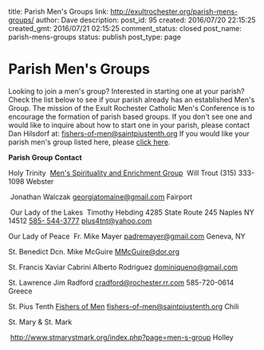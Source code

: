 title: Parish Men's Groups
link: http://exultrochester.org/parish-mens-groups/
author: Dave
description: 
post_id: 95
created: 2016/07/20 22:15:25
created_gmt: 2016/07/21 02:15:25
comment_status: closed
post_name: parish-mens-groups
status: publish
post_type: page

# Parish Men's Groups

Looking to join a men's group? Interested in starting one at your parish? Check the list below to see if your parish already has an established Men's Group. The mission of the Exult Rochester Catholic Men's Conference is to encourage the formation of parish based groups. If you don't see one and would like to inquire about how to start one in your parish, please contact Dan Hilsdorf at: [fishers-of-men@saintpiustenth.org](mailto:fishers-of-men@saintpiustenth.org) If you would like your parish men's group listed here, please [click here](/list-my-parish-mens-group/).  

**Parish**
**Group**
**Contact**

Holy Trinity
 [Men's Spirituality and Enrichment Group](http://holytrinityweb.com/mens_spirituality.php)
 Will Trout (315) 333-1098 Webster

 Jonathan Walczak [georgiatomaine@gmail.com](mailto:georgiatomaine@gmail.com) Fairport

 Our Lady of the Lakes
 Timothy Hebding 4285 State Route 245 Naples NY 14512 [585- 544-3777](tel:585-%20544-3777) [plus4tnt@yahoo.com](mailto:plus4tnt@yahoo.com)

Our Lady of Peace
 Fr. Mike Mayer [padremayer@gmail.com](mailto:padremayer@gmail.com) Geneva, NY

St. Benedict
Dcn. Mike McGuire [MMcGuire@dor.org](mailto:MMcGuire@dor.org)  

St. Francis Xaviar Cabrini
Alberto Rodriguez [dominiqueno@gmail.com](mailto:dominiqueno@gmail.com)

St. Lawrence
Jim Radford [cradford@rochester.rr.com](mailto:cradford@rochester.rr.com) 585-720-0614 Greece

St. Pius Tenth
[Fishers of Men](http://www.saintpiustenth.org/ministries/fishers-of-men/)
[fishers-of-men@saintpiustenth.org](mailto:fishers-of-men@saintpiustenth.org) Chili

St. Mary & St. Mark  

 <http://www.stmarystmark.org/index.php?page=men-s-group> Holley